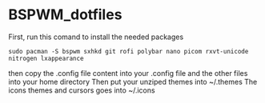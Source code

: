 # BSPWM_dotfiles
First, run this comand to install the needed packages 
```
sudo pacman -S bspwm sxhkd git rofi polybar nano picom rxvt-unicode nitrogen lxappearance
```

then copy the .config file content into your .config file and the other files into your home directory
Then put your unziped themes into ~/.themes 
The icons themes and cursors goes into ~/.icons

